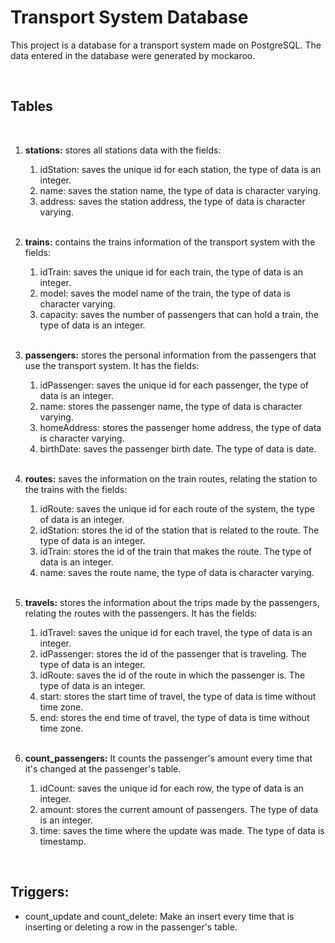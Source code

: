 # Transport System Database

This project is a database for a transport system made on PostgreSQL. The data entered in the database were generated by mockaroo.

<br>

## Tables

<br>

1. **stations:** stores all stations data with the fields:
    
    1.  idStation: saves the unique id for each station, the type of data is an integer.
    1. name: saves the station name, the type of data is character varying.
    1. address: saves the station address, the type of data is character varying.
   
   <br>

1. **trains:** contains the trains information of the transport system with the fields:
    
    1. idTrain: saves the unique id for each train, the type of data is an integer.
    1. model: saves the model name of the train, the type of data is character varying.
    1. capacity: saves the number of passengers that can hold a train, the type of data is an integer.
   
   <br>

1. **passengers:** stores the personal information from the passengers that use the transport system. It has the fields:
 
   1. idPassenger: saves the unique id for each passenger, the type of data is an integer.
   1. name: stores the passenger name, the type of data is character varying.
   1. homeAddress: stores the passenger home address, the type of data is character varying.
   1. birthDate: saves the passenger birth date. The type of data is date.
   <br>
1. **routes:** saves the information on the train routes, relating the station to the trains with the fields:

   1. idRoute: saves the unique id for each route of the system, the type of data is an integer.
   1. idStation: stores the id of the station that is related to the route. The type of data is an integer.
   1. idTrain: stores the id of the train that makes the route. The type of data is an integer.
   1. name: saves the route name, the type of data is character varying. 
   
   <br>
1. **travels:**  stores the information about the trips made by the passengers, relating the routes with the passengers. It has the fields:
 
    1. idTravel: saves the unique id for each travel, the type of data is an integer.
    1. idPassenger: stores the id of the passenger that is traveling. The type of data is an integer.
    1. idRoute: saves the id of the route in which the passenger is. The type of data is an integer.
    1. start: stores the start time of travel, the type of data is time without time zone.
    1. end: stores the end time of travel, the type of data is time without time zone. 
    <br>
1. **count_passengers:** It counts the passenger's amount every time that it's changed at the passenger's table. 
 
   1. idCount: saves the unique id for each row, the type of data is an integer.
   1. amount: stores the current amount of passengers. The type of data is an integer.
   1. time: saves the time where the update was made. The type of data is timestamp.

<br>

## Triggers:

  * count_update and count_delete: Make an insert every time that is inserting or deleting a row in the passenger's table.
  
 <br>
